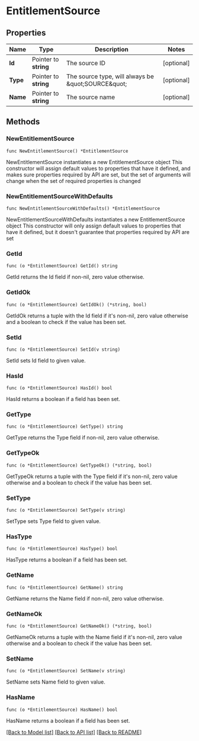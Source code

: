 # EntitlementSource

## Properties

Name | Type | Description | Notes
------------ | ------------- | ------------- | -------------
**Id** | Pointer to **string** | The source ID | [optional] 
**Type** | Pointer to **string** | The source type, will always be \&quot;SOURCE\&quot; | [optional] 
**Name** | Pointer to **string** | The source name | [optional] 

## Methods

### NewEntitlementSource

`func NewEntitlementSource() *EntitlementSource`

NewEntitlementSource instantiates a new EntitlementSource object
This constructor will assign default values to properties that have it defined,
and makes sure properties required by API are set, but the set of arguments
will change when the set of required properties is changed

### NewEntitlementSourceWithDefaults

`func NewEntitlementSourceWithDefaults() *EntitlementSource`

NewEntitlementSourceWithDefaults instantiates a new EntitlementSource object
This constructor will only assign default values to properties that have it defined,
but it doesn't guarantee that properties required by API are set

### GetId

`func (o *EntitlementSource) GetId() string`

GetId returns the Id field if non-nil, zero value otherwise.

### GetIdOk

`func (o *EntitlementSource) GetIdOk() (*string, bool)`

GetIdOk returns a tuple with the Id field if it's non-nil, zero value otherwise
and a boolean to check if the value has been set.

### SetId

`func (o *EntitlementSource) SetId(v string)`

SetId sets Id field to given value.

### HasId

`func (o *EntitlementSource) HasId() bool`

HasId returns a boolean if a field has been set.

### GetType

`func (o *EntitlementSource) GetType() string`

GetType returns the Type field if non-nil, zero value otherwise.

### GetTypeOk

`func (o *EntitlementSource) GetTypeOk() (*string, bool)`

GetTypeOk returns a tuple with the Type field if it's non-nil, zero value otherwise
and a boolean to check if the value has been set.

### SetType

`func (o *EntitlementSource) SetType(v string)`

SetType sets Type field to given value.

### HasType

`func (o *EntitlementSource) HasType() bool`

HasType returns a boolean if a field has been set.

### GetName

`func (o *EntitlementSource) GetName() string`

GetName returns the Name field if non-nil, zero value otherwise.

### GetNameOk

`func (o *EntitlementSource) GetNameOk() (*string, bool)`

GetNameOk returns a tuple with the Name field if it's non-nil, zero value otherwise
and a boolean to check if the value has been set.

### SetName

`func (o *EntitlementSource) SetName(v string)`

SetName sets Name field to given value.

### HasName

`func (o *EntitlementSource) HasName() bool`

HasName returns a boolean if a field has been set.


[[Back to Model list]](../README.md#documentation-for-models) [[Back to API list]](../README.md#documentation-for-api-endpoints) [[Back to README]](../README.md)


